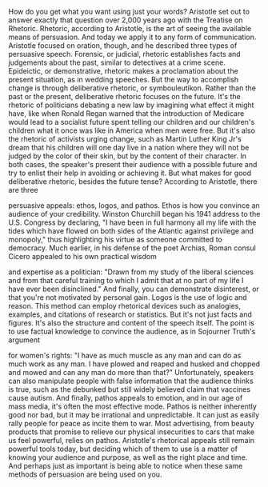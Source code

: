 
How do you get what you want
using just your words?
Aristotle set out to answer exactly
that question over 2,000 years ago
with the Treatise on Rhetoric.
Rhetoric, according to Aristotle,
is the art of seeing the available
means of persuasion.
And today we apply it to
any form of communication.
Aristotle focused on oration, though,
and he described three types
of persuasive speech.
Forensic, or judicial, rhetoric
establishes facts 
and judgements about the past,
similar to detectives at a crime scene.
Epideictic, or demonstrative, rhetoric
makes a proclamation 
about the present situation,
as in wedding speeches.
But the way to accomplish change
is through deliberative rhetoric,
or symbouleutikon.
Rather than the past or the present,
deliberative rhetoric
focuses on the future.
It&#39;s the rhetoric of politicians
debating a new law by imagining 
what effect it might have,
like when Ronald Regan warned
that the introduction of Medicare
would lead to a socialist future 
spent telling our children
and our children&#39;s children what it once
was like in America when men were free.
But it&#39;s also the rhetoric of activists
urging change,
such as Martin Luther King Jr&#39;s dream
that his children will one day live
in a nation
where they will not be judged
by the color of their skin,
but by the content of their character.
In both cases, the speaker&#39;s present
their audience with a possible future
and try to enlist their help
in avoiding or achieving it.
But what makes 
for good deliberative rhetoric,
besides the future tense?
According to Aristotle, there are three

persuasive appeals:
ethos,
logos,
and pathos.
Ethos is how you convince an audience
of your credibility.
Winston Churchill began his 1941 address
to the U.S. Congress by declaring,
&quot;I have been in full harmony all my life
with the tides which have flowed
on both sides of the Atlantic
against privilege and monopoly,&quot;
thus highlighting his virtue
as someone committed to democracy.
Much earlier, in his defense 
of the poet Archias,
Roman consul Cicero appealed to
his own practical wisdom

and expertise as a politician:
&quot;Drawn from my study 
of the liberal sciences
and from that careful training
to which I admit
that at no part of my life I have ever
been disinclined.&quot;
And finally, you can demonstrate
disinterest,
or that you&#39;re not motivated 
by personal gain.
Logos is the use of logic and reason.
This method can employ rhetorical devices
such as analogies,
examples,
and citations of research or statistics.
But it&#39;s not just facts and figures.
It&#39;s also the structure and content
of the speech itself.
The point is to use factual knowledge
to convince the audience,
as in Sojourner Truth&#39;s argument

for women&#39;s rights:
&quot;I have as much muscle as any man
and can do as much work as any man.
I have plowed and reaped and husked
and chopped and mowed
and can any man do more than that?&quot;
Unfortunately, speakers can also 
manipulate people with false information
that the audience thinks is true,
such as the debunked but still widely
believed claim
that vaccines cause autism.
And finally, pathos appeals to emotion,
and in our age of mass media,
it&#39;s often the most effective mode.
Pathos is neither inherently good nor bad,
but it may be irrational 
and unpredictable.
It can just as easily rally 
people for peace
as incite them to war.
Most advertising,
from beauty products that promise
to relieve our physical insecurities
to cars that make us feel powerful,
relies on pathos.
Aristotle&#39;s rhetorical appeals 
still remain powerful tools today,
but deciding which of them to use
is a matter of knowing 
your audience and purpose,
as well as the right place and time.
And perhaps just as important is being
able to notice
when these same methods of persuasion
are being used on you.
